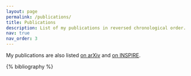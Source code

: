 ```yaml
---
layout: page
permalink: /publications/
title: Publications
description: List of my publications in reversed chronological order.
nav: true
nav_order: 3
---
```


My publications are also listed [on arXiv](https://arxiv.org/search/?searchtype=author&query=Minz%2C+C) and [on INSPIRE](https://inspirehep.net/authors/1414160).

<div class="publications">

{% bibliography %}

</div>
